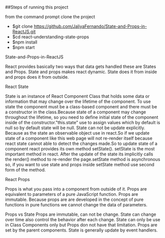 
##Steps of running this project

from the command prompt clone the project

* $git clone https://github.com/JaliyaFernando/State-and-Props-in-ReactJS.git
* $cd react-understanding-state-props
* $npm install
* $npm start

State-and-Props-in-ReactJS

React provides basically two ways that data gets handled these are States and Props. State and props makes react dynamic. State does it from inside and props does it from outside.

React State 

State is an instance of React Component Class that holds some data or information that may change over the lifetime of the component. To use state the component must be a class-based component and there must be a constructor in the class.Because state of a component may change throughout the lifetime, so you need to define initial state of the component inside of the constructor."this.state" use to assign values which by default is null so by default state will be null. State can not be update explicitly. Because as the state an observable object use in react.So if we update state of a component like this web page will not re-render itself because react state cannot able to detect the changes made.So to update state of a component react provides its own method setState(). setState is the most important method in react. After the update of the state its implicitly calls the render() method to re-render the page.setState method is asynchronous so, if you want to use state and props inside setState method use second form of the method. 
 

React Props

Props is what you pass into a component from outside of it. Props are equivalent to parameters of a pure JavaScript function. Props are immutable. Because props are are developed in the concept of pure functions in pure functions we cannot change the data of parameters.


Props vs State
Props are immutable, can not be change. State can change over time also control the behavior after each change.
State can only be use in Class Components only but Props don not have that limitation.
Props are set by the parent components. State is generally update by event handlers. 

